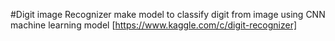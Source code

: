 #Digit image Recognizer 
make model to classify digit from image using CNN machine learning model
[https://www.kaggle.com/c/digit-recognizer]

